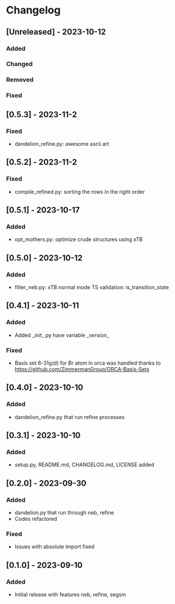 # Changelog

## [Unreleased] - 2023-10-12

### Added
### Changed 
### Removed 
### Fixed

## [0.5.3] - 2023-11-2

### Fixed
- dandelion_refine.py: awesome ascii art


## [0.5.2] - 2023-11-2

### Fixed
- compile_refined.py: sorting the rows in the right order


## [0.5.1] - 2023-10-17

### Added
- opt_mothers.py: optimize crude structures using xTB


## [0.5.0] - 2023-10-12

### Added
- filter_neb.py: xTB normal mode TS validation: is_transition_state


## [0.4.1] - 2023-10-11

### Added
- Added \__init__.py have variable \__version__

### Fixed
- Basis set 6-31g(d) for Br atom in orca was handled thanks to https://github.com/ZimmermanGroup/ORCA-Basis-Sets


## [0.4.0] - 2023-10-10

### Added
- dandelion_refine.py that run refine processes

  
## [0.3.1] - 2023-10-10

### Added
- setup.py, README.md, CHANGELOG.md, LICENSE added 


## [0.2.0] - 2023-09-30

### Added
- dandelion.py that run through neb, refine
- Codes refactored

### Fixed
- Issues with absolute import fixed


## [0.1.0] - 2023-09-10

### Added
- Initial release with features neb, refine, segsm
